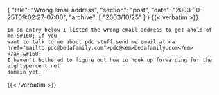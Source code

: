 {
  "title": "Wrong email address",
  "section": "post",
  "date": "2003-10-25T09:02:27-07:00",
  "archive": [
    "2003/10/25"
  ]
}
{{< verbatim >}}

    In an entry below I listed the wrong email address to get ahold of me!&#160; If you
    want to talk to me about pdc stuff send me email at <a href="mailto:pdc@bedafamily.com">pdc@<em>bedafamily.com</em></a>.&#160;
    I haven't bothered to figure out how to hook up forwarding for the eightypercent.net
    domain yet.
{{< /verbatim >}}
